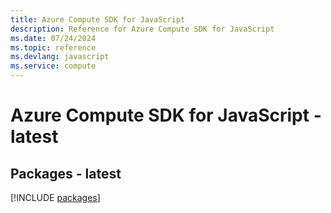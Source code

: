 ```yaml
---
title: Azure Compute SDK for JavaScript
description: Reference for Azure Compute SDK for JavaScript
ms.date: 07/24/2024
ms.topic: reference
ms.devlang: javascript
ms.service: compute
---
```

# Azure Compute SDK for JavaScript - latest
## Packages - latest
[!INCLUDE [packages](compute-index.md)]